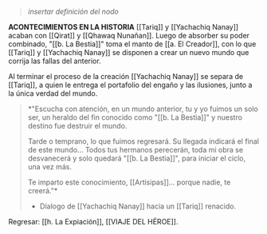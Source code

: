 > *insertar definición del nodo*

**ACONTECIMIENTOS EN LA HISTORIA**
[[Tariq]] y [[Yachachiq Nanay]] acaban con [[Qirat]] y [[Qhawaq Nunañan]]. Luego de absorber su poder combinado, "[[b. La Bestia]]" toma el manto de [[a. El Creador]], con lo que [[Tariq]] y [[Yachachiq Nanay]] se disponen a crear un nuevo mundo que corrija las fallas del anterior.

Al terminar el proceso de la creación [[Yachachiq Nanay]] se separa de [[Tariq]], a quien le entrega el portafolio del engaño y las ilusiones, junto a la única verdad del mundo.

> *"Escucha con atención, en un mundo anterior, tu y yo fuimos un solo ser, un heraldo del fin conocido como "[[b. La Bestia]]" y nuestro destino fue destruir el mundo.
> 
> Tarde o temprano, lo que fuimos regresará. Su llegada indicará el final de este mundo... Todos tus hermanos perecerán, toda mi obra se desvanecerá y solo quedará "[[b. La Bestia]]", para iniciar el ciclo, una vez más.
> 
> Te imparto este conocimiento, [[Artisipas]]... porque nadie, te creerá."*
> - Díalogo de [[Yachachiq Nanay]] hacia un [[Tariq]] renacido.

Regresar: [[h. La Expiación]], [[VIAJE DEL HÉROE]].